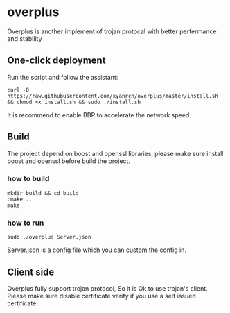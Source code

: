 # overplus
Overplus is another implement of trojan protocal with better perfermance and stability

## One-click deployment
Run the script and follow the assistant:

``` curl -O https://raw.githubusercontent.com/xyanrch/overplus/master/install.sh && chmod +x install.sh && sudo ./install.sh ```
 
 It is recommend to enable BBR to accelerate the network speed.

## Build
The project depend on boost and openssl libraries, please make sure install boost and openssl before build the project.

### how to build
``` 
mkdir build && cd build
cmake ..
make

```
### how to run

``` 
sudo ./overplus Server.json
```
Server.json is a config file which you can custom the config in.


 ## Client side 
 Overplus fully support trojan protocol, So it is Ok to use trojan's client. Please make sure disable certificate verify if you use a self issued certificate.


